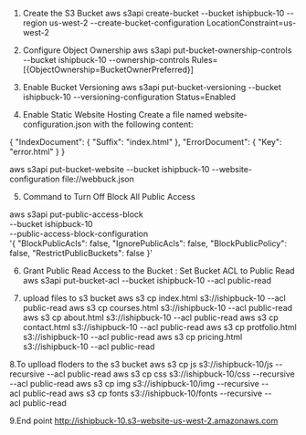 1. Create the S3 Bucket
aws s3api create-bucket --bucket ishipbuck-10 --region us-west-2 --create-bucket-configuration LocationConstraint=us-west-2


2. Configure Object Ownership
aws s3api put-bucket-ownership-controls --bucket ishipbuck-10 --ownership-controls Rules=[{ObjectOwnership=BucketOwnerPreferred}]

3. Enable Bucket Versioning
aws s3api put-bucket-versioning --bucket ishipbuck-10 --versioning-configuration Status=Enabled

4. Enable Static Website Hosting
Create a file named website-configuration.json with the following content:

{
  "IndexDocument": {
    "Suffix": "index.html"
  },
  "ErrorDocument": {
    "Key": "error.html"
  }
}

aws s3api put-bucket-website --bucket ishipbuck-10 --website-configuration file://webbuck.json


5. Command to Turn Off Block All Public Access

aws s3api put-public-access-block \
    --bucket ishipbuck-10 \
    --public-access-block-configuration \
    '{
      "BlockPublicAcls": false,
      "IgnorePublicAcls": false,
      "BlockPublicPolicy": false,
      "RestrictPublicBuckets": false
    }'

6. Grant Public Read Access to the Bucket : Set Bucket ACL to Public Read
aws s3api put-bucket-acl --bucket ishipbuck-10 --acl public-read

7. upload files to s3 bucket
aws s3 cp index.html s3://ishipbuck-10 --acl public-read
aws s3 cp courses.html s3://ishipbuck-10 --acl public-read
aws s3 cp about.html s3://ishipbuck-10 --acl public-read
aws s3 cp contact.html s3://ishipbuck-10 --acl public-read
aws s3 cp protfolio.html s3://ishipbuck-10 --acl public-read
aws s3 cp pricing.html s3://ishipbuck-10 --acl public-read

8.To uplload floders to the s3 bucket
aws s3 cp js s3://ishipbuck-10/js --recursive --acl public-read
aws s3 cp css s3://ishipbuck-10/css --recursive --acl public-read
aws s3 cp img s3://ishipbuck-10/img --recursive --acl public-read
aws s3 cp fonts s3://ishipbuck-10/fonts --recursive --acl public-read

9.End point 
http://ishipbuck-10.s3-website-us-west-2.amazonaws.com

